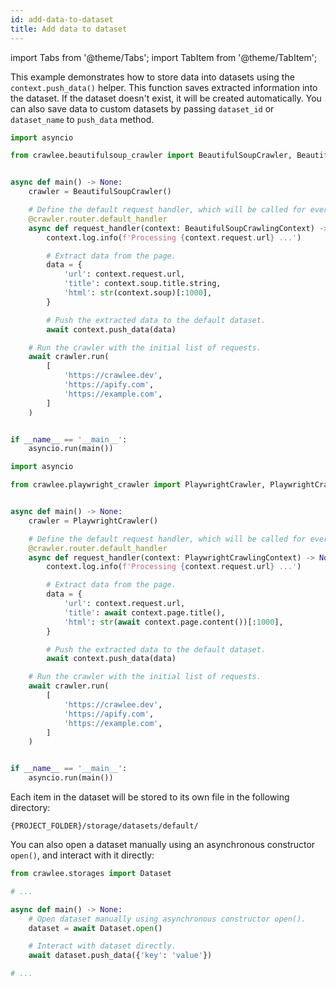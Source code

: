 ```yaml
---
id: add-data-to-dataset
title: Add data to dataset
---
```


<!-- TODO: jeste vylepsit text -->

import Tabs from '@theme/Tabs';
import TabItem from '@theme/TabItem';

This example demonstrates how to store data into datasets using the `context.push_data()` helper. This function saves extracted information into the dataset. If the dataset doesn't exist, it will be created automatically. You can also save data to custom datasets by passing `dataset_id` or `dataset_name` to `push_data` method.

<Tabs groupId="main">
<TabItem value="BeautifulSoupCrawler" label="BeautifulSoupCrawler">

```python
import asyncio

from crawlee.beautifulsoup_crawler import BeautifulSoupCrawler, BeautifulSoupCrawlingContext


async def main() -> None:
    crawler = BeautifulSoupCrawler()

    # Define the default request handler, which will be called for every request.
    @crawler.router.default_handler
    async def request_handler(context: BeautifulSoupCrawlingContext) -> None:
        context.log.info(f'Processing {context.request.url} ...')

        # Extract data from the page.
        data = {
            'url': context.request.url,
            'title': context.soup.title.string,
            'html': str(context.soup)[:1000],
        }

        # Push the extracted data to the default dataset.
        await context.push_data(data)

    # Run the crawler with the initial list of requests.
    await crawler.run(
        [
            'https://crawlee.dev',
            'https://apify.com',
            'https://example.com',
        ]
    )


if __name__ == '__main__':
    asyncio.run(main())
```

</TabItem>
<TabItem value="PlaywrightCrawler" label="PlaywrightCrawler">

```python
import asyncio

from crawlee.playwright_crawler import PlaywrightCrawler, PlaywrightCrawlingContext


async def main() -> None:
    crawler = PlaywrightCrawler()

    # Define the default request handler, which will be called for every request.
    @crawler.router.default_handler
    async def request_handler(context: PlaywrightCrawlingContext) -> None:
        context.log.info(f'Processing {context.request.url} ...')

        # Extract data from the page.
        data = {
            'url': context.request.url,
            'title': await context.page.title(),
            'html': str(await context.page.content())[:1000],
        }

        # Push the extracted data to the default dataset.
        await context.push_data(data)

    # Run the crawler with the initial list of requests.
    await crawler.run(
        [
            'https://crawlee.dev',
            'https://apify.com',
            'https://example.com',
        ]
    )


if __name__ == '__main__':
    asyncio.run(main())
```

</TabItem>
</Tabs>


Each item in the dataset will be stored to its own file in the following directory:

```text
{PROJECT_FOLDER}/storage/datasets/default/
```

You can also open a dataset manually using an asynchronous constructor `open()`, and interact with it directly:

```python
from crawlee.storages import Dataset

# ...

async def main() -> None:
    # Open dataset manually using asynchronous constructor open().
    dataset = await Dataset.open()

    # Interact with dataset directly.
    await dataset.push_data({'key': 'value'})

# ...
```
